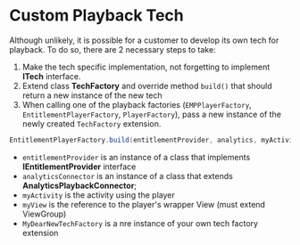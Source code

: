# Custom Playback Tech

Although unlikely, it is possible for a customer to develop its own tech for playback.
To do so, there are 2 necessary steps to take:

1. Make the tech specific implementation, not forgetting to implement **ITech** interface.
2. Extend class **TechFactory** and override method ``build()`` that should return a new instance of the new tech 
3. When calling one of the playback factories (``EMPPlayerFactory``, ``EntitlementPlayerFactory``, ``PlayerFactory``), pass a new instance of the newly created ``TechFactory`` extension.

```java
EntitlementPlayerFactory.build(entitlementProvider, analytics, myActivity, myView, new MyDearNewTechFactory());
```

- ``entitlementProvider`` is an instance of a class that implements **IEntitlementProvider** interface
- ``analyticsConnector`` is an instance of a class that extends **AnalyticsPlaybackConnector**;
- ``myActivity`` is the activity using the player
- ``myView`` is the reference to the player's wrapper View (must extend ViewGroup)
- ``MyDearNewTechFactory`` is a nre instance of your own tech factory extension
